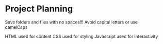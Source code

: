 # Project Planning

Save folders and files with no spaces!!!
Avoid capital letters or use camelCaps

HTML used for content
CSS used for styling
Javascript used for interactivity